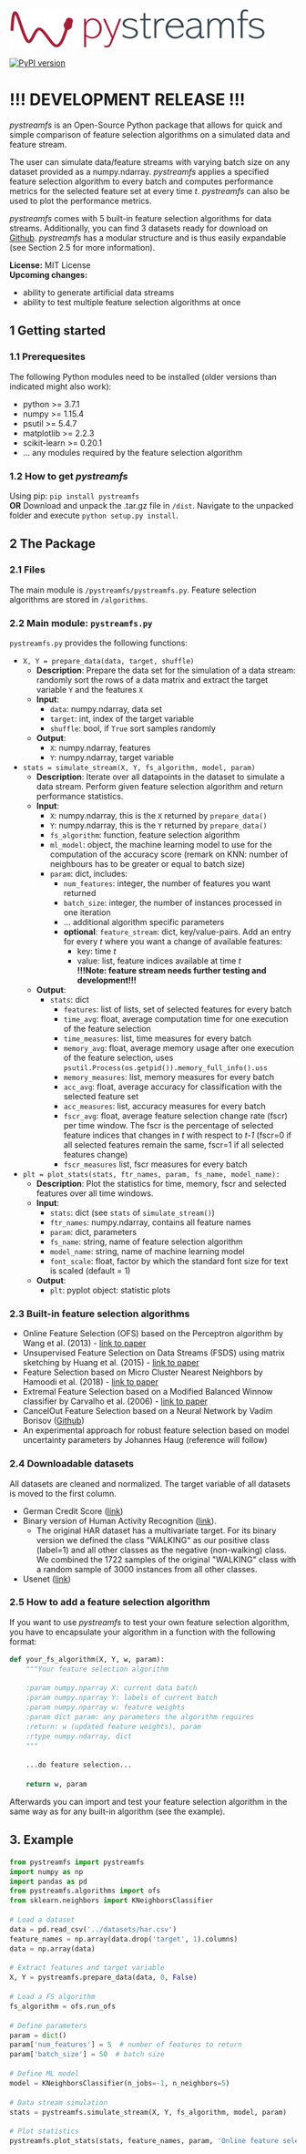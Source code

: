 <img src="https://raw.githubusercontent.com/haugjo/pystreamfs/master/logo.png" width="450" height="70"/>

[![PyPI version](https://badge.fury.io/py/pystreamfs.svg)](https://badge.fury.io/py/pystreamfs)

<h1>!!! DEVELOPMENT RELEASE !!!</h1>

*pystreamfs* is an Open-Source Python package that allows for quick and simple comparison of feature selection algorithms on a simulated data and feature stream.

The user can simulate data/feature streams with varying batch size on any dataset provided as a numpy.ndarray. 
*pystreamfs* applies a specified feature selection algorithm to every batch and computes performance metrics for the
selected feature set at every time *t*. *pystreamfs* can also be used to plot the performance metrics.

*pystreamfs* comes with 5 built-in feature selection algorithms for data streams. Additionally, you can find 3 datasets ready for download on [Github](https://github.com/haugjo/pystreamfs). 
*pystreamfs* has a modular structure and is thus easily expandable (see Section 2.5 for more information).

**License:** MIT License<br>
**Upcoming changes:**
* ability to generate artificial data streams
* ability to test multiple feature selection algorithms at once

## 1 Getting started
### 1.1 Prerequesites
The following Python modules need to be installed (older versions than indicated might also work):
* python >= 3.7.1
* numpy >= 1.15.4
* psutil >= 5.4.7
* matplotlib >= 2.2.3
* scikit-learn >= 0.20.1
* ... any modules required by the feature selection algorithm 

### 1.2 How to get *pystreamfs*
Using pip: ``pip install pystreamfs``<br>
**OR** Download and unpack the .tar.gz file in ``/dist``. Navigate to the unpacked folder and execute
``python setup.py install``.
 
## 2 The Package  
### 2.1 Files
The main module is ``/pystreamfs/pystreamfs.py``. Feature selection algorithms are stored in ``/algorithms``.
 
### 2.2 Main module: ``pystreamfs.py``
``pystreamfs.py`` provides the following functions:
* ``X, Y = prepare_data(data, target, shuffle)``
    * **Description**: Prepare the data set for the simulation of a data stream: randomly sort the rows of a data matrix and extract the target variable ``Y`` and the features ``X``
    * **Input**:
        * ``data``: numpy.ndarray, data set
        * ``target``: int, index of the target variable
        * ``shuffle``: bool, if ``True`` sort samples randomly
    * **Output**:
        * ``X``: numpy.ndarray, features
        * ``Y``: numpy.ndarray, target variable
* ``stats = simulate_stream(X, Y, fs_algorithm, model, param)``
    * **Description**: Iterate over all datapoints in the dataset to simulate a data stream. 
    Perform given feature selection algorithm and return performance statistics.
    * **Input**:
        * ``X``: numpy.ndarray, this is the ``X`` returned by ``prepare_data()``
        * ``Y``: numpy.ndarray, this is the ``Y`` returned by ``prepare_data()``
        * ``fs_algorithm``: function, feature selection algorithm
        * ``ml_model``: object, the machine learning model to use for the computation of the accuracy score 
        (remark on KNN: number of neighbours has to be greater or equal to batch size)
        * ``param``: dict, includes:
            * ``num_features``: integer, the number of features you want returned
            * ``batch_size``: integer, the number of instances processed in one iteration
            * ... additional algorithm specific parameters
            * **optional**: ``feature_stream``: dict, key/value-pairs. Add an entry for every *t* where you want a change of available features:
                * key: time *t*
                * value: list, feature indices available at time *t*<br>
                **!!!Note: feature stream needs further testing and development!!!** 
    * **Output**:
        * ``stats``: dict
            * ``features``: list of lists, set of selected features for every batch
            * ``time_avg``: float, average computation time for one execution of the feature selection
            * ``time_measures``: list, time measures for every batch
            * ``memory_avg``: float, average memory usage after one execution of the feature selection, uses ``psutil.Process(os.getpid()).memory_full_info().uss``
            * ``memory_measures``: list, memory measures for every batch
            * ``acc_avg``: float, average accuracy for classification with the selected feature set
            * ``acc_measures``: list, accuracy measures for every batch
            * ``fscr_avg``: float, average feature selection change rate (fscr) per time window. 
            The fscr is the percentage of selected feature indices that changes in *t* with respect to *t-1* (fscr=0 if all selected features remain the same, fscr=1 if all selected features change)
            * ``fscr_measures`` list, fscr measures for every batch
* ``plt = plot_stats(stats, ftr_names, param, fs_name, model_name):``
    * **Description**: Plot the statistics for time, memory, fscr and selected features over all time windows.
    * **Input**:
        * ``stats``: dict (see ``stats`` of ``simulate_stream()``)
        * ``ftr_names``: numpy.ndarray, contains all feature names
        * ``param``: dict, parameters
        * ``fs_name``: string, name of feature selection algorithm
        * ``model_name``: string, name of machine learning model
        * ``font_scale``: float, factor by which the standard font size for text is scaled
        (default = 1)
    * **Output**:
        * ``plt``: pyplot object: statistic plots

### 2.3 Built-in feature selection algorithms
* Online Feature Selection (OFS) based on the Perceptron algorithm by Wang et al. (2013) - [link to paper](https://ieeexplore.ieee.org/abstract/document/6522405)
* Unsupervised Feature Selection on Data Streams (FSDS) using matrix sketching by Huang et al. (2015) - [link to paper](https://dl.acm.org/citation.cfm?id=2806521)
* Feature Selection based on Micro Cluster Nearest Neighbors by Hamoodi et al. (2018) - [link to paper](https://www.sciencedirect.com/science/article/abs/pii/S0950705118304039)
* Extremal Feature Selection based on a Modified Balanced Winnow classifier by Carvalho et al. (2006) - [link to paper](https://dl.acm.org/citation.cfm?id=1150466)
* CancelOut Feature Selection based on a Neural Network by Vadim Borisov ([Github](https://github.com/unnir/CancelOut))
* An experimental approach for robust feature selection based on model uncertainty parameters by Johannes Haug (reference will follow) 
    
### 2.4 Downloadable datasets
All datasets are cleaned and normalized. The target variable of all datasets is moved to the first column.
* German Credit Score ([link](https://archive.ics.uci.edu/ml/datasets/statlog+(german+credit+data)))
* Binary version of Human Activity Recognition ([link](https://archive.ics.uci.edu/ml/datasets/Human+Activity+Recognition+Using+Smartphones)).
    * The original HAR dataset has a multivariate target. For its binary version we defined the class "WALKING" as our positive class (label=1) and all other classes as the negative (non-walking) class. 
    We combined the 1722 samples of the original "WALKING" class with a random sample of 3000 instances from all other classes.
* Usenet ([link](http://www.liaad.up.pt/kdus/products/datasets-for-concept-drift))

### 2.5 How to add a feature selection algorithm
If you want to use *pystreamfs* to test your own feature selection algorithm, you have to encapsulate your algorithm in a function
with the following format:
```python
def your_fs_algorithm(X, Y, w, param):
    """Your feature selection algorithm
    
    :param numpy.nparray X: current data batch
    :param numpy.nparray Y: labels of current batch
    :param numpy.nparray w: feature weights
    :param dict param: any parameters the algorithm requires
    :return: w (updated feature weights), param
    :rtype numpy.ndarray, dict
    """

    ...do feature selection...
    
    return w, param
```
Afterwards you can import and test your feature selection algorithm in the same way as for any built-in algorithm (see the example).

## 3. Example
```python
from pystreamfs import pystreamfs
import numpy as np
import pandas as pd
from pystreamfs.algorithms import ofs
from sklearn.neighbors import KNeighborsClassifier

# Load a dataset
data = pd.read_csv('../datasets/har.csv')
feature_names = np.array(data.drop('target', 1).columns)
data = np.array(data)

# Extract features and target variable
X, Y = pystreamfs.prepare_data(data, 0, False)

# Load a FS algorithm
fs_algorithm = ofs.run_ofs

# Define parameters
param = dict()
param['num_features'] = 5  # number of features to return
param['batch_size'] = 50  # batch size

# Define ML model
model = KNeighborsClassifier(n_jobs=-1, n_neighbors=5)

# Data stream simulation
stats = pystreamfs.simulate_stream(X, Y, fs_algorithm, model, param)

# Plot statistics
pystreamfs.plot_stats(stats, feature_names, param, 'Online feature selection (OFS)', 'K Nearest Neighbor').show()
```
